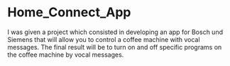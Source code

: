 # Home_Connect_App
I was given a project which consisted in developing an app for Bosch und Siemens
that will allow you to control a coffee machine with vocal messages. The final
result will be to turn on and off specific programs on the coffee machine by vocal
messages.
